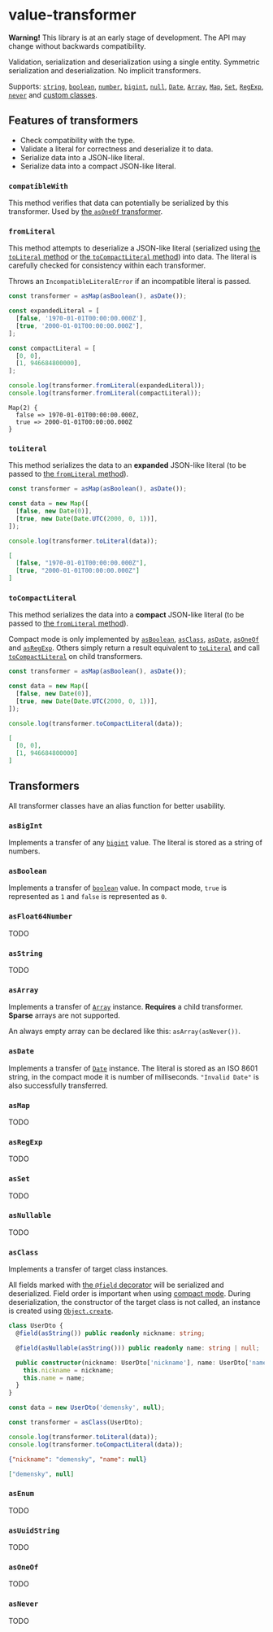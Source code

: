 # value-transformer

**Warning!** This library is at an early stage of development. The API may
change without backwards compatibility.

Validation, serialization and deserialization using a single entity. Symmetric
serialization and deserialization. No implicit transformers.

Supports: [`string`](#asstring), [`boolean`](#asboolean),
[`number`](#asfloat64number), [`bigint`](#asbigint), [`null`](#asnullable),
[`Date`](#asdate), [`Array`](#asarray), [`Map`](#asmap), [`Set`](#asset),
[`RegExp`](#asregexp), [`never`](#asnever) and [custom classes](#asclass).

## Features of transformers

- Check compatibility with the type.
- Validate a literal for correctness and deserialize it to data.
- Serialize data into a JSON-like literal.
- Serialize data into a compact JSON-like literal.

### `compatibleWith`

This method verifies that data can potentially be serialized by this
transformer. Used by [the `asOneOf` transformer](#asoneof).

### `fromLiteral`

This method attempts to deserialize a JSON-like literal (serialized using
[the `toLiteral` method](#toliteral) or
[the `toCompactLiteral` method](#tocompactliteral)) into data. The literal is
carefully checked for consistency within each transformer.

Throws an `IncompatibleLiteralError` if an incompatible literal is passed.

```ts
const transformer = asMap(asBoolean(), asDate());

const expandedLiteral = [
  [false, '1970-01-01T00:00:00.000Z'],
  [true, '2000-01-01T00:00:00.000Z'],
];

const compactLiteral = [
  [0, 0],
  [1, 946684800000],
];

console.log(transformer.fromLiteral(expandedLiteral));
console.log(transformer.fromLiteral(compactLiteral));
```

```
Map(2) {
  false => 1970-01-01T00:00:00.000Z,
  true => 2000-01-01T00:00:00.000Z
}
```

### `toLiteral`

This method serializes the data to an **expanded** JSON-like literal (to be
passed to [the `fromLiteral` method](#fromliteral)).

```ts
const transformer = asMap(asBoolean(), asDate());

const data = new Map([
  [false, new Date(0)],
  [true, new Date(Date.UTC(2000, 0, 1))],
]);

console.log(transformer.toLiteral(data));
```

```json
[
  [false, "1970-01-01T00:00:00.000Z"],
  [true, "2000-01-01T00:00:00.000Z"]
]
```

### `toCompactLiteral`

This method serializes the data into a **compact** JSON-like literal (to be
passed to [the `fromLiteral` method](#fromliteral)).

Compact mode is only implemented by [`asBoolean`](#asboolean),
[`asClass`](#asclass), [`asDate`](#asdate), [`asOneOf`](#asoneof) and
[`asRegExp`](#asregexp). Others simply return a result equivalent to
[`toLiteral`](#toliteral) and call [`toCompactLiteral`](#tocompactliteral) on
child transformers.

```ts
const transformer = asMap(asBoolean(), asDate());

const data = new Map([
  [false, new Date(0)],
  [true, new Date(Date.UTC(2000, 0, 1))],
]);

console.log(transformer.toCompactLiteral(data));
```

```json
[
  [0, 0],
  [1, 946684800000]
]
```

## Transformers

All transformer classes have an alias function for better usability.

### `asBigInt`

Implements a transfer of any [`bigint`][bigint] value. The literal is stored as
a string of numbers.

### `asBoolean`

Implements a transfer of [`boolean`][boolean] value. In compact mode, `true` is
represented as `1` and `false` is represented as `0`.

### `asFloat64Number`

TODO

### `asString`

TODO

### `asArray`

Implements a transfer of [`Array`][array] instance. **Requires** a child
transformer. **Sparse** arrays are not supported.

An always empty array can be declared like this: `asArray(asNever())`.

### `asDate`

Implements a transfer of [`Date`][date] instance. The literal is stored as an
ISO 8601 string, in the compact mode it is number of milliseconds.
`"Invalid Date"` is also successfully transferred.

### `asMap`

TODO

### `asRegExp`

TODO

### `asSet`

TODO

### `asNullable`

TODO

### `asClass`

Implements a transfer of target class instances.

All fields marked with [the `@field` decorator][field] will be serialized and
deserialized. Field order is important when using
[compact mode](#tocompactliteral). During deserialization, the constructor of
the target class is not called, an instance is created using
[`Object.create`][object-create].

```ts
class UserDto {
  @field(asString()) public readonly nickname: string;

  @field(asNullable(asString())) public readonly name: string | null;

  public constructor(nickname: UserDto['nickname'], name: UserDto['name']) {
    this.nickname = nickname;
    this.name = name;
  }
}

const data = new UserDto('demensky', null);

const transformer = asClass(UserDto);

console.log(transformer.toLiteral(data));
console.log(transformer.toCompactLiteral(data));
```

```json
{"nickname": "demensky", "name": null}
```

```json
["demensky", null]
```

### `asEnum`

TODO

### `asUuidString`

TODO

### `asOneOf`

TODO

### `asNever`

TODO

[array]: https://mdn.io/array
[bigint]: https://mdn.io/bigint
[boolean]: https://mdn.io/boolean
[date]: https://mdn.io/date
[object-create]: https://mdn.io/object.create
[value-transformer]: ./src/base/value-transformer.ts
[field]: ./src/transformer/class/field.ts
